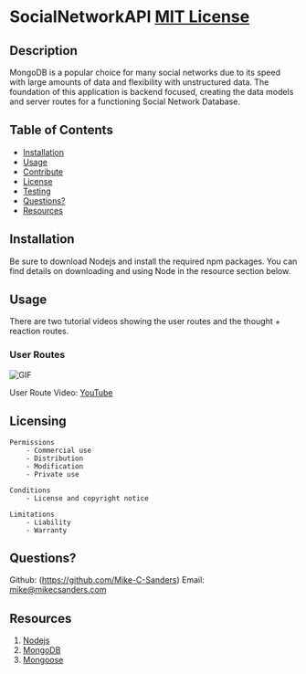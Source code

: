 # SocialNetworkAPI [MIT License](https://github.com/git/git-scm.com/blob/main/MIT-LICENSE.txt)

## Description

MongoDB is a popular choice for many social networks due to its speed with large amounts of data and flexibility with unstructured data. The foundation of this application is backend focused, creating the data models and server routes for a functioning Social Network Database.

## Table of Contents
    
- [Installation](#installation)
- [Usage](#usage)
- [Contribute](#Contribute)
- [License](#license)
- [Testing](#testing)
- [Questions?](#questions?)
- [Resources](#resources)

## Installation

Be sure to download Nodejs and install the required npm packages. You can find details on downloading and using Node in the resource section below.

## Usage

There are two tutorial videos showing the user routes and the thought + reaction routes. 

### User Routes
![GIF](./GIF/example.gif)

User Route Video: [YouTube](https://youtu.be/5F7nkgKVZHs)

## Licensing


    Permissions
        - Commercial use
        - Distribution
        - Modification
        - Private use

    Conditions
        - License and copyright notice

    Limitations
        - Liability
        - Warranty

## Questions?

Github: (https://github.com/Mike-C-Sanders)
Email: mike@mikecsanders.com

## Resources

1. [Nodejs](https://nodejs.org/en/)
2. [MongoDB](https://www.mongodb.com/docs/?_ga=2.49379814.1739726117.1651553042-1023645175.1649742750&_gac=1.49024596.1651553042.CjwKCAjwgr6TBhAGEiwA3aVuIXoBykXZbfBUjmK9xhY1U2dtjp8SGWcltE2j0GPh8-yz8NjRu_nhNxoCEIkQAvD_BwE)
3. [Mongoose](https://mongoosejs.com/docs/guide.html)